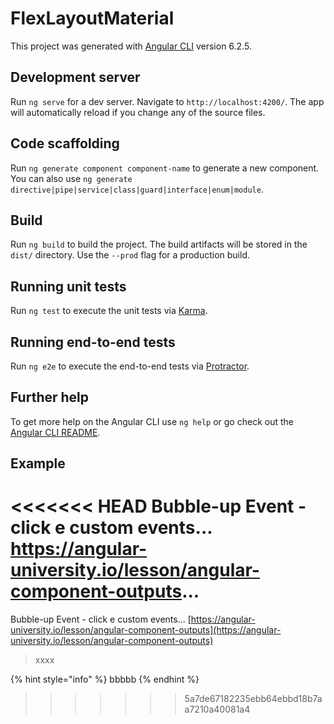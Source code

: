 # FlexLayoutMaterial

This project was generated with [Angular CLI](https://github.com/angular/angular-cli) version 6.2.5.

## Development server

Run `ng serve` for a dev server. Navigate to `http://localhost:4200/`. The app will automatically reload if you change any of the source files.

## Code scaffolding

Run `ng generate component component-name` to generate a new component. You can also use `ng generate directive|pipe|service|class|guard|interface|enum|module`.

## Build

Run `ng build` to build the project. The build artifacts will be stored in the `dist/` directory. Use the `--prod` flag for a production build.

## Running unit tests

Run `ng test` to execute the unit tests via [Karma](https://karma-runner.github.io).

## Running end-to-end tests

Run `ng e2e` to execute the end-to-end tests via [Protractor](http://www.protractortest.org/).

## Further help

To get more help on the Angular CLI use `ng help` or go check out the [Angular CLI README](https://github.com/angular/angular-cli/blob/master/README.md).

## Example
<<<<<<< HEAD
Bubble-up Event - click e custom events...
https://angular-university.io/lesson/angular-component-outputs...
=======

Bubble-up Event - click e custom events... [https://angular-university.io/lesson/angular-component-outputs](https://angular-university.io/lesson/angular-component-outputs)

> xxxx

{% hint style="info" %}
bbbbb
{% endhint %}



>>>>>>> 5a7de67182235ebb64ebbd18b7aa7210a40081a4
